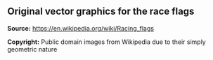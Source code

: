 ## Original vector graphics for the race flags

**Source:** https://en.wikipedia.org/wiki/Racing_flags

**Copyright:** Public domain images from Wikipedia due to their simply geometric nature
